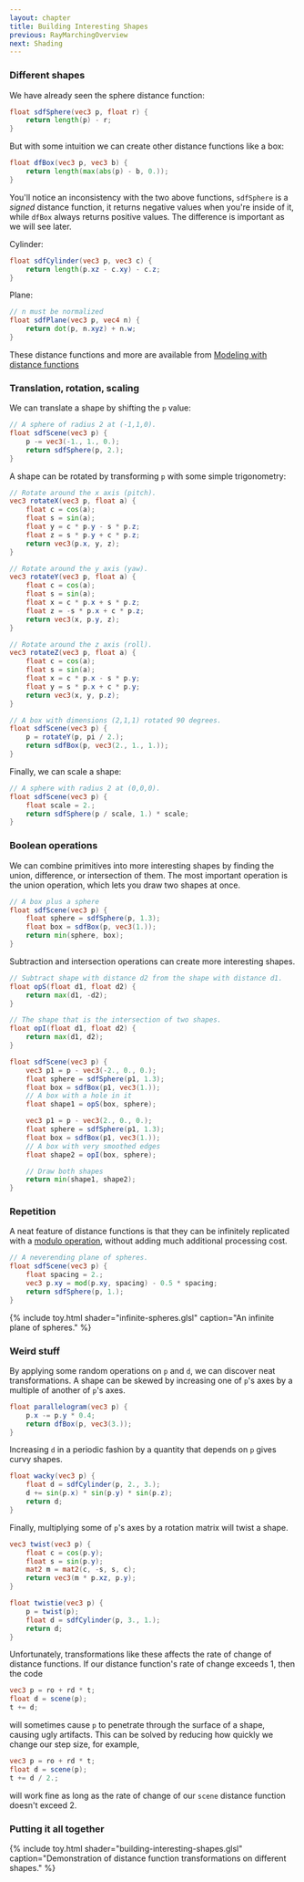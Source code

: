 ```yaml
---
layout: chapter
title: Building Interesting Shapes
previous: RayMarchingOverview
next: Shading
---
```


### Different shapes

We have already seen the sphere distance function:

```glsl
float sdfSphere(vec3 p, float r) {
    return length(p) - r;
}
```

But with some intuition we can create other distance functions like a box:

```glsl
float dfBox(vec3 p, vec3 b) {
    return length(max(abs(p) - b, 0.));
}
```

You'll notice an inconsistency with the two above functions, `sdfSphere` is a
*signed* distance function, it returns negative values when you're inside of
it, while `dfBox` always returns positive values. The difference is important
as we will see later.

Cylinder:

```glsl
float sdfCylinder(vec3 p, vec3 c) {
    return length(p.xz - c.xy) - c.z;
}
```

Plane:

```glsl
// n must be normalized
float sdfPlane(vec3 p, vec4 n) {
    return dot(p, n.xyz) + n.w;
}
```

These distance functions and more are available from [Modeling with distance
functions][distfunctions]

### Translation, rotation, scaling

We can translate a shape by shifting the `p` value:

```glsl
// A sphere of radius 2 at (-1,1,0).
float sdfScene(vec3 p) {
    p -= vec3(-1., 1., 0.);
    return sdfSphere(p, 2.);
}
````

A shape can be rotated by transforming `p` with some simple trigonometry:

```glsl
// Rotate around the x axis (pitch).
vec3 rotateX(vec3 p, float a) {
    float c = cos(a);
    float s = sin(a);
    float y = c * p.y - s * p.z;
    float z = s * p.y + c * p.z;
    return vec3(p.x, y, z);
}

// Rotate around the y axis (yaw).
vec3 rotateY(vec3 p, float a) {
    float c = cos(a);
    float s = sin(a);
    float x = c * p.x + s * p.z;
    float z = -s * p.x + c * p.z;
    return vec3(x, p.y, z);
}

// Rotate around the z axis (roll).
vec3 rotateZ(vec3 p, float a) {
    float c = cos(a);
    float s = sin(a);
    float x = c * p.x - s * p.y;
    float y = s * p.x + c * p.y;
    return vec3(x, y, p.z);
}

// A box with dimensions (2,1,1) rotated 90 degrees.
float sdfScene(vec3 p) {
    p = rotateY(p, pi / 2.);
    return sdfBox(p, vec3(2., 1., 1.));
}
```

Finally, we can scale a shape:

```glsl
// A sphere with radius 2 at (0,0,0).
float sdfScene(vec3 p) {
    float scale = 2.;
    return sdfSphere(p / scale, 1.) * scale;
}
```

### Boolean operations

We can combine primitives into more interesting shapes by finding the union,
difference, or intersection of them. The most important operation is the union
operation, which lets you draw two shapes at once.

```glsl
// A box plus a sphere
float sdfScene(vec3 p) {
    float sphere = sdfSphere(p, 1.3);
    float box = sdfBox(p, vec3(1.));
    return min(sphere, box);
}
```

Subtraction and intersection operations can create more interesting shapes.

```glsl
// Subtract shape with distance d2 from the shape with distance d1.
float opS(float d1, float d2) {
    return max(d1, -d2);
}

// The shape that is the intersection of two shapes.
float opI(float d1, float d2) {
    return max(d1, d2);
}

float sdfScene(vec3 p) {
    vec3 p1 = p - vec3(-2., 0., 0.);
    float sphere = sdfSphere(p1, 1.3);
    float box = sdfBox(p1, vec3(1.));
    // A box with a hole in it
    float shape1 = opS(box, sphere);

    vec3 p1 = p - vec3(2., 0., 0.);
    float sphere = sdfSphere(p1, 1.3);
    float box = sdfBox(p1, vec3(1.));
    // A box with very smoothed edges
    float shape2 = opI(box, sphere);

    // Draw both shapes
    return min(shape1, shape2);
}
```

### Repetition

A neat feature of distance functions is that they can be infinitely replicated
with a [modulo operation][modulo], without adding much additional processing
cost.

```glsl
// A neverending plane of spheres.
float sdfScene(vec3 p) {
    float spacing = 2.;
    vec3 p.xy = mod(p.xy, spacing) - 0.5 * spacing;
    return sdfSphere(p, 1.);
}
```

{% include toy.html
    shader="infinite-spheres.glsl"
    caption="An infinite plane of spheres." %}

### Weird stuff

By applying some random operations on `p` and `d`, we can discover neat
transformations. A shape can be skewed by increasing one of `p`'s axes by a
multiple of another of `p`'s axes.

```glsl
float parallelogram(vec3 p) {
    p.x -= p.y * 0.4;
    return dfBox(p, vec3(3.));
}
```

Increasing `d` in a periodic fashion by a quantity that depends on `p` gives
curvy shapes.

```glsl
float wacky(vec3 p) {
    float d = sdfCylinder(p, 2., 3.);
    d += sin(p.x) * sin(p.y) * sin(p.z);
    return d;
}
```

Finally, multiplying some of `p`'s axes by a rotation matrix will twist a
shape.

```glsl
vec3 twist(vec3 p) {
    float c = cos(p.y);
    float s = sin(p.y);
    mat2 m = mat2(c, -s, s, c);
    return vec3(m * p.xz, p.y);
}

float twistie(vec3 p) {
    p = twist(p);
    float d = sdfCylinder(p, 3., 1.);
    return d;
}
```

Unfortunately, transformations like these affects the rate of change of
distance functions. If our distance function's rate of change exceeds 1, then
the code

```glsl
vec3 p = ro + rd * t;
float d = scene(p);
t += d;
```

will sometimes cause `p` to penetrate through the surface of a shape, causing
ugly artifacts. This can be solved by reducing how quickly we change our step
size, for example,

```glsl
vec3 p = ro + rd * t;
float d = scene(p);
t += d / 2.;
```

will work fine as long as the rate of change of our `scene` distance function
doesn't exceed 2.

### Putting it all together

{% include toy.html
   shader="building-interesting-shapes.glsl"
   caption="Demonstration of distance function transformations on different shapes." %}

[distfunctions]: http://www.iquilezles.org/www/articles/distfunctions/distfunctions.htm "Modeling with distance functions"
[modulo]: https://en.wikipedia.org/wiki/Modulo_operation "Modulo operation"
